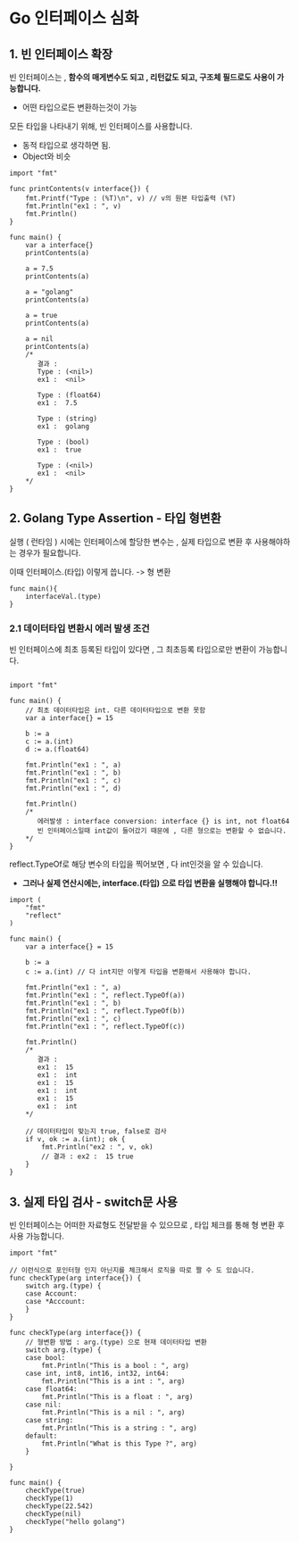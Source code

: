 # Go 인터페이스 심화
## 1. 빈 인터페이스 확장
빈 인터페이스는 , **함수의 매게변수도 되고 , 리턴값도 되고, 구조체 필드로도 사용이 가능합니다.**
- 어떤 타입으로든 변환하는것이 가능

모든 타입을 나타내기 위해, 빈 인터페이스를 사용합니다.
- 동적 타입으로 생각하면 됨. 
- Object와 비슷
```golang
import "fmt"

func printContents(v interface{}) {
	fmt.Printf("Type : (%T)\n", v) // v의 원본 타입출력 (%T)
	fmt.Println("ex1 : ", v)
	fmt.Println()
}

func main() {
	var a interface{}
	printContents(a)

	a = 7.5
	printContents(a)

	a = "golang"
	printContents(a)

	a = true
	printContents(a)

	a = nil
	printContents(a)
	/*
	   결과 :
	   Type : (<nil>)
	   ex1 :  <nil>

	   Type : (float64)
	   ex1 :  7.5

	   Type : (string)
	   ex1 :  golang

	   Type : (bool)
	   ex1 :  true

	   Type : (<nil>)
	   ex1 :  <nil>
	*/
}
```

## 2. Golang Type Assertion - 타입 형변환
실행 ( 런타임 ) 시에는 인터페이스에 할당한 변수는 , 실제 타입으로 변환 후 사용해야하는 경우가 필요합니다.

이때 인터페이스.(타입) 이렇게 씁니다. -> 형 변환
```golang
func main(){
    interfaceVal.(type)
}
```
### 2.1 데이터타입 변환시 에러 발생 조건
빈 인터페이스에 최초 등록된 타입이 있다면 , 그 최초등록 타입으로만 변환이 가능합니다.
```golang

import "fmt"

func main() {
	// 최초 데이터타입은 int. 다른 데이터타입으로 변환 못함
	var a interface{} = 15

	b := a
	c := a.(int)
	d := a.(float64)

	fmt.Println("ex1 : ", a)
	fmt.Println("ex1 : ", b)
	fmt.Println("ex1 : ", c)
	fmt.Println("ex1 : ", d)

	fmt.Println()
	/*
	   에러발생 : interface conversion: interface {} is int, not float64
	   빈 인터페이스일때 int값이 들어갔기 때문에 , 다른 형으로는 변환할 수 없습니다.
	*/
}
```

reflect.TypeOf로 해당 변수의 타입을 찍어보면 , 다 int인것을 알 수 있습니다.
- **그러나 실제 연산시에는, interface.(타입) 으로 타입 변환을 실행해야 합니다.!!**
```golang
import (
	"fmt"
	"reflect"
)

func main() {
	var a interface{} = 15

	b := a
	c := a.(int) // 다 int지만 이렇게 타입을 변환해서 사용해야 합니다.

	fmt.Println("ex1 : ", a)
	fmt.Println("ex1 : ", reflect.TypeOf(a))
	fmt.Println("ex1 : ", b)
	fmt.Println("ex1 : ", reflect.TypeOf(b))
	fmt.Println("ex1 : ", c)
	fmt.Println("ex1 : ", reflect.TypeOf(c))

	fmt.Println()
	/*
	   결과 :
	   ex1 :  15
	   ex1 :  int
	   ex1 :  15
	   ex1 :  int
	   ex1 :  15
	   ex1 :  int
	*/
    
	// 데이터타입이 맞는지 true, false로 검사
	if v, ok := a.(int); ok {
		fmt.Println("ex2 : ", v, ok)
		// 결과 : ex2 :  15 true
	}
}
```

## 3. 실제 타입 검사 - switch문 사용
빈 인터페이스는 어떠한 자료형도 전달받을 수 있으므로 , 타입 체크를 통해 형 변환 후 사용 가능합니다.

```golang
import "fmt"

// 이런식으로 포인터형 인지 아닌지를 체크해서 로직을 따로 짤 수 도 있습니다.
func checkType(arg interface{}) {
	switch arg.(type) {
	case Account:
	case *Acccount:
	}
}

func checkType(arg interface{}) {
	// 형변환 방법 : arg.(type) 으로 현재 데이터타입 변환
	switch arg.(type) {
	case bool:
		fmt.Println("This is a bool : ", arg)
	case int, int8, int16, int32, int64:
		fmt.Println("This is a int : ", arg)
	case float64:
		fmt.Println("This is a float : ", arg)
	case nil:
		fmt.Println("This is a nil : ", arg)
	case string:
		fmt.Println("This is a string : ", arg)
	default:
		fmt.Println("What is this Type ?", arg)
	}

}

func main() {
	checkType(true)
	checkType(1)
	checkType(22.542)
	checkType(nil)
	checkType("hello golang")
}

```